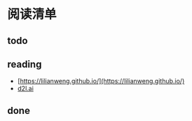 # 阅读清单

## todo

## reading
- [https://lilianweng.github.io/](https://lilianweng.github.io/)
- [d2l.ai](d2l.ai)

## done

